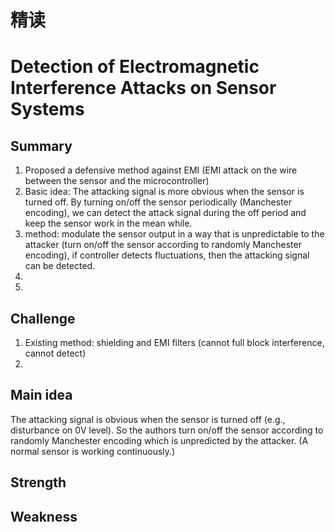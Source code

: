 # 精读 
# Detection of Electromagnetic Interference Attacks on Sensor Systems

## Summary
1. Proposed a defensive method against EMI (EMI attack on the wire between the sensor and the microcontroller)
2. Basic idea: The attacking signal is more obvious when the sensor is turned off. By turning on/off the sensor periodically (Manchester encoding), we can detect the attack signal during the off period and keep the sensor work in the mean while.
3. method: modulate the sensor output in a way that is unpredictable to the attacker (turn on/off the sensor according to randomly Manchester encoding), if controller detects fluctuations, then the attacking signal can be detected.
4. 
5. 
## Challenge
1. Existing method: shielding and EMI filters (cannot full block interference, cannot detect)
2. 
## Main idea
The attacking signal is obvious when the sensor is turned off (e.g., disturbance on 0V level). So the authors turn on/off the sensor according to randomly Manchester encoding which is unpredicted by the attacker. (A normal sensor is working continuously.)
## Strength

## Weakness